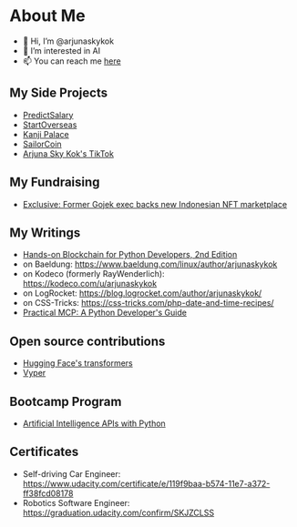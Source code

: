 # About Me

- 👋 Hi, I’m @arjunaskykok
- 👀 I’m interested in AI
- 📫 You can reach me [here](https://twitter.com/arjunaskykok)

## My Side Projects
- [PredictSalary](https://predictsalary.com)
- [StartOverseas](https://startoverseas.net)
- [Kanji Palace](https://kanjipalace.com)
- [SailorCoin](https://www.youtube.com/@sailorcoin)
- [Arjuna Sky Kok's TikTok](https://www.tiktok.com/@arjunaskykok)

## My Fundraising
- [Exclusive: Former Gojek exec backs new Indonesian NFT marketplace](https://www.techinasia.com/exclusive-gojek-exec-backs-indonesian-nft-marketplace)

## My Writings
- [Hands-on Blockchain for Python Developers, 2nd Edition](https://www.packtpub.com/en-id/product/hands-on-blockchain-for-python-developers-9781805121367)
- on Baeldung: https://www.baeldung.com/linux/author/arjunaskykok
- on Kodeco (formerly RayWenderlich): https://kodeco.com/u/arjunaskykok
- on LogRocket: https://blog.logrocket.com/author/arjunaskykok/
- on CSS-Tricks: https://css-tricks.com/php-date-and-time-recipes/
- [Practical MCP: A Python Developer's Guide](https://leanpub.com/practical-mcp)

## Open source contributions
- [Hugging Face's transformers](https://github.com/huggingface/transformers/commit/716819b8309324302e00a3488a3c3d6faa427f79)
- [Vyper](https://github.com/search?q=repo%3Avyperlang%2Fvyper+arjunaskykok&type=commits)

## Bootcamp Program

- [Artificial Intelligence APIs with Python](https://www.kodeco.com/ai/programs/ai-apis)

## Certificates
- Self-driving Car Engineer: https://www.udacity.com/certificate/e/119f9baa-b574-11e7-a372-ff38fcd08178
- Robotics Software Engineer: https://graduation.udacity.com/confirm/SKJZCLSS

<!---
arjunaskykok/arjunaskykok is a ✨ special ✨ repository because its `README.md` (this file) appears on your GitHub profile.
You can click the Preview link to take a look at your changes.
--->
